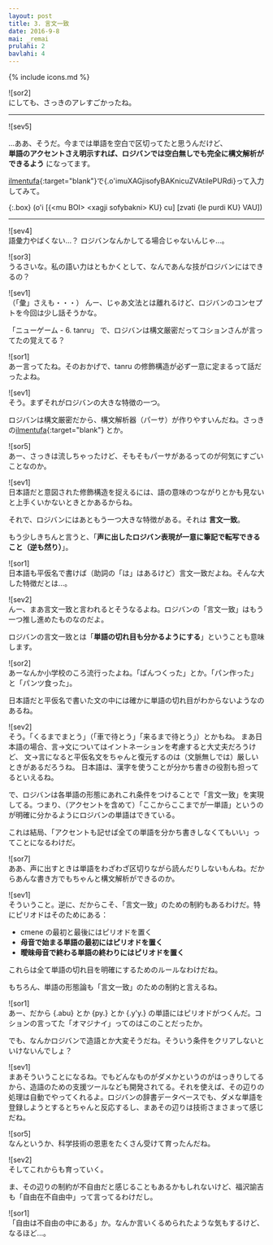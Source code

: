 ```yaml
---
layout: post
title: 3. 言文一致
date: 2016-9-8
mai: _remai
prulahi: 2
bavlahi: 4
---
```

{% include icons.md %}

![sor2]  
にしても、さっきのアレすごかったね。

-----

![sev5]  

…ああ、そうだ。今までは単語を空白で区切ってたと思うんだけど、  
**単語のアクセントさえ明示すれば、ロジバンでは空白無しでも完全に構文解析ができるよう** になってます。

[ilmentufa](http://mw.lojban.org/extensions/ilmentufa/camxes.html){:target="blank"}で{.o'imuXAGjisofyBAKnicuZVAtilePURdi}って入力してみて。

{:.box}
(o'i [{\<mu BOI\> \<xagji sofybakni\> KU} cu] [zvati {le purdi KU} VAU])

-----

![sev4]  
語彙力やばくない…？ ロジバンなんかしてる場合じゃないんじゃ…。

![sor3]  
うるさいな。私の語い力はともかくとして、なんであんな技がロジバンにはできるの？

![sev1]  
（「彙」さえも・・・） んー、じゃあ文法とは離れるけど、ロジバンのコンセプトを今回は少し話そうかな。

「ニューゲーム - 6. tanru」 で、ロジバンは構文厳密だってコションさんが言ってたの覚えてる？

![sor1]  
あー言ってたね。そのおかげで、tanru の修飾構造が必ず一意に定まるって話だったよね。

![sev1]  
そう。まずそれがロジバンの大きな特徴の一つ。

ロジバンは構文厳密だから、構文解析器（パーサ）が作りやすいんだね。さっきの[ilmentufa](http://mw.lojban.org/extensions/ilmentufa/camxes.html){:target="blank"} とか。

![sor5]  
あー、さっきは流しちゃったけど、そもそもパーサがあるってのが何気にすごいことなのか。

![sev1]  
日本語だと意図された修飾構造を捉えるには、語の意味のつながりとかも見ないと上手くいかないときとかあるからね。

それで、ロジバンにはあともう一つ大きな特徴がある。それは **言文一致**。

もう少しきちんと言うと、「**声に出したロジバン表現が一意に筆記で転写できること（逆も然り）**」。

![sor1]  
日本語も平仮名で書けば（助詞の「は」はあるけど）言文一致だよね。そんな大した特徴だとは…。

![sev2]  
んー、まあ言文一致と言われるとそうなるよね。ロジバンの「言文一致」はもう一つ推し進めたものなのだよ。

ロジバンの言文一致とは「**単語の切れ目も分かるようにする**」ということも意味します。

![sor2]  
あーなんか小学校のころ流行ったよね。「ぱんつくった」とか。「パン作った」と「パンツ食った」。

日本語だと平仮名で書いた文の中には確かに単語の切れ目がわからないようなのあるね。

![sev2]  
そう。「くるまでまとう」（「車で待とう」「来るまで待とう」）とかもね。
まあ日本語の場合、言→文についてはイントネーションを考慮すると大丈夫だろうけど、
文→言になると平仮名文をちゃんと復元するのは（文脈無しでは）厳しいときがあるだろうね。
日本語は、漢字を使うことが分かち書きの役割も担ってるといえるね。

で、ロジバンは各単語の形態にあれこれ条件をつけることで「言文一致」を実現してる。つまり、（アクセントを含めて）「ここからここまでが一単語」というのが明確に分かるようにロジバンの単語はできている。

これは結局、「アクセントも記せば全ての単語を分かち書きしなくてもいい」ってことになるわけだ。

![sor7]  
ああ、声に出すときは単語をわざわざ区切りながら読んだりしないもんね。だからあんな書き方でもちゃんと構文解析ができるのか。

![sev1]  
そういうこと。逆に、だからこそ、「言文一致」のための制約もあるわけだ。特にピリオドはそのためにある：

- cmene の最初と最後にはピリオドを置く
- **母音で始まる単語の最初にはピリオドを置く**
- **曖昧母音で終わる単語の終わりにはピリオドを置く**

これらは全て単語の切れ目を明確にするためのルールなわけだね。

もちろん、単語の形態論も「言文一致」のための制約と言えるね。

![sor1]  
あー、だから {.abu} とか {py.} とか {.y'y.} の単語にはピリオドがつくんだ。コションの言ってた「オマジナイ」ってのはこのことだったか。

でも、なんかロジバンで造語とか大変そうだね。そういう条件をクリアしないといけないんでしょ？

![sev1]  
まあそういうことになるね。でもどんなものがダメかというのがはっきりしてるから、造語のための支援ツールなども開発されてる。それを使えば、その辺りの処理は自動でやってくれるよ。ロジバンの辞書データベースでも、ダメな単語を登録しようとするとちゃんと反応するし、まあその辺りは技術さまさまって感じだね。

![sor5]  
なんというか、科学技術の恩恵をたくさん受けて育ったんだね。

![sev2]  
そしてこれからも育っていく。

ま、その辺りの制約が不自由だと感じることもあるかもしれないけど、福沢諭吉も「自由在不自由中」って言ってるわけだし。

![sor1]  
「自由は不自由の中にある」か。なんか言いくるめられたような気もするけど、なるほど…。
